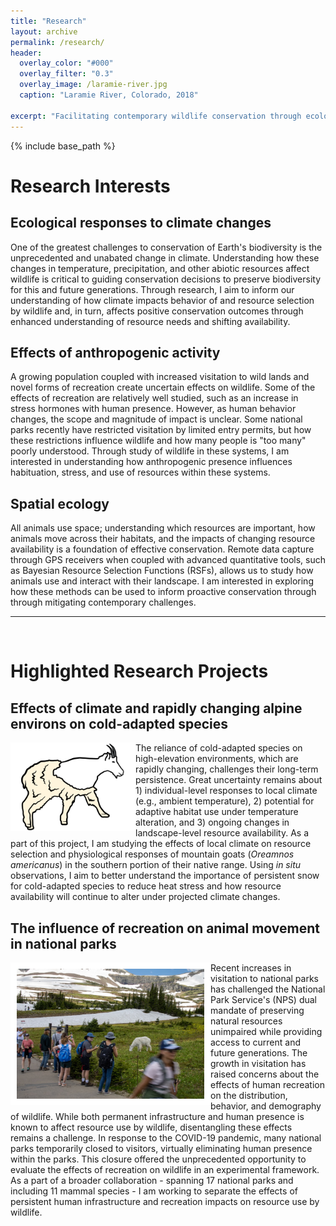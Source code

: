 ```yaml
---
title: "Research"
layout: archive
permalink: /research/
header:
  overlay_color: "#000"
  overlay_filter: "0.3"
  overlay_image: /laramie-river.jpg
  caption: "Laramie River, Colorado, 2018"

excerpt: "Facilitating contemporary wildlife conservation through ecological study"
---
```


{% include base_path %}



# Research Interests

## Ecological responses to climate changes

One of the greatest challenges to conservation of Earth's biodiversity is the unprecedented and unabated change in climate. Understanding how these changes in temperature, precipitation, and other abiotic resources affect wildlife is critical to guiding conservation decisions to preserve biodiversity for this and future generations. Through research, I aim to inform our understanding of how climate impacts behavior of and resource selection by wildlife and, in turn, affects positive conservation outcomes through enhanced understanding of resource needs and shifting availability.


## Effects of anthropogenic activity

A growing population coupled with increased visitation to wild lands and novel forms of recreation create uncertain effects on wildlife. Some of the effects of recreation are relatively well studied, such as an increase in stress hormones with human presence. However, as human behavior changes, the scope and magnitude of impact is unclear. Some national parks recently have restricted visitation by limited entry permits, but how these restrictions influence wildlife and how many people is "too many" poorly understood. Through study of wildlife in these systems, I am interested in understanding how anthropogenic presence influences habituation, stress, and use of resources within these systems.


## Spatial ecology

All animals use space; understanding which resources are important, how animals move across their habitats, and the impacts of changing resource availability is a foundation of effective conservation. Remote data capture through GPS receivers when coupled with advanced quantitative tools, such as Bayesian Resource Selection Functions (RSFs), allows us to study how animals use and interact with their landscape. I am interested in exploring how these methods can be used to inform proactive conservation through through mitigating contemporary challenges.


---------------------------

&nbsp; 


# Highlighted Research Projects

## Effects of climate and rapidly changing alpine environs on cold-adapted species 

<img src="/images/research/oram-shed.svg" align="left" width="200px"/>

The reliance of cold-adapted species on high-elevation environments, which are rapidly changing, challenges their long-term persistence. Great uncertainty remains about 1) individual-level responses to local climate (e.g., ambient temperature), 2) potential for adaptive habitat use under temperature alteration, and 3) ongoing changes in landscape-level resource availability. As a part of this project, I am studying the effects of local climate on resource selection and physiological responses of mountain goats (*Oreamnos americanus*) in the southern portion of their native range. Using *in situ* observations, I aim to better understand the importance of persistent snow for cold-adapted species to reduce heat stress and how resource availability will continue to alter under projected climate changes.

## The influence of recreation on animal movement in national parks

<img style='border:10px solid #FFFFFF' src="/images/research/hayes-oram-human.jpg" align="left" width="300px" class="ImageBorder"/>

Recent increases in visitation to national parks has challenged the National Park Service's (NPS) dual mandate of preserving natural resources unimpaired while providing access to current and future generations. The growth in visitation has raised concerns about the effects of human recreation on the distribution, behavior, and demography of wildlife. While both permanent infrastructure and human presence is known to affect resource use by wildlife, disentangling these effects remains a challenge. In response to the COVID-19 pandemic, many national parks temporarily closed to visitors, virtually eliminating human presence within the parks. This closure offered the unprecedented opportunity to evaluate the effects of recreation on wildlife in an experimental framework. As a part of a broader collaboration - spanning 17 national parks and including 11 mammal species - I am working to separate the effects of persistent human infrastructure and recreation impacts on resource use by wildlife. 

<br clear="left"/>